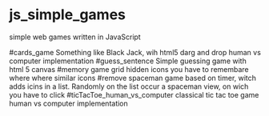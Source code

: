 # js_simple_games
simple web games written in JavaScript

#cards_game
Something like Black Jack,
wih html5 darg and drop
human vs computer implementation
#guess_sentence
Simple guessing game
with html 5 canvas
#memory game
grid hidden icons
you have to remembare where where similar icons
#remove spaceman
game based on timer, witch adds icins in a list.
Randomly on the list occur a spaceman view, on wich you have to click
#ticTacToe_human_vs_computer
classical tic tac toe game
human vs computer implementation
